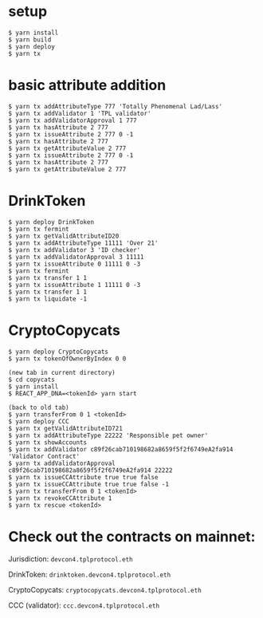 # setup
```
$ yarn install
$ yarn build
$ yarn deploy
$ yarn tx
```

# basic attribute addition
```
$ yarn tx addAttributeType 777 'Totally Phenomenal Lad/Lass'
$ yarn tx addValidator 1 'TPL validator'
$ yarn tx addValidatorApproval 1 777
$ yarn tx hasAttribute 2 777
$ yarn tx issueAttribute 2 777 0 -1
$ yarn tx hasAttribute 2 777
$ yarn tx getAttributeValue 2 777
$ yarn tx issueAttribute 2 777 0 -1
$ yarn tx hasAttribute 2 777
$ yarn tx getAttributeValue 2 777
```

# DrinkToken
```
$ yarn deploy DrinkToken
$ yarn tx fermint
$ yarn tx getValidAttributeID20
$ yarn tx addAttributeType 11111 'Over 21'
$ yarn tx addValidator 3 'ID checker'
$ yarn tx addValidatorApproval 3 11111
$ yarn tx issueAttribute 0 11111 0 -3
$ yarn tx fermint
$ yarn tx transfer 1 1
$ yarn tx issueAttribute 1 11111 0 -3
$ yarn tx transfer 1 1
$ yarn tx liquidate -1
```

# CryptoCopycats
```
$ yarn deploy CryptoCopycats
$ yarn tx tokenOfOwnerByIndex 0 0

(new tab in current directory)
$ cd copycats
$ yarn install
$ REACT_APP_DNA=<tokenId> yarn start

(back to old tab)
$ yarn transferFrom 0 1 <tokenId>
$ yarn deploy CCC
$ yarn tx getValidAttributeID721
$ yarn tx addAttributeType 22222 'Responsible pet owner'
$ yarn tx showAccounts
$ yarn tx addValidator c89f26cab710198682a8659f5f2f6749eA2fa914 'Validator Contract'
$ yarn tx addValidatorApproval c89f26cab710198682a8659f5f2f6749eA2fa914 22222
$ yarn tx issueCCAttribute true true false
$ yarn tx issueCCAttribute true true false -1
$ yarn tx transferFrom 0 1 <tokenId>
$ yarn tx revokeCCAttribute 1
$ yarn tx rescue <tokenId>
```

# Check out the contracts on mainnet:
  Jurisdiction: `devcon4.tplprotocol.eth`
  
  DrinkToken: `drinktoken.devcon4.tplprotocol.eth`
  
  CryptoCopycats: `cryptocopycats.devcon4.tplprotocol.eth`
  
  CCC (validator): `ccc.devcon4.tplprotocol.eth`
